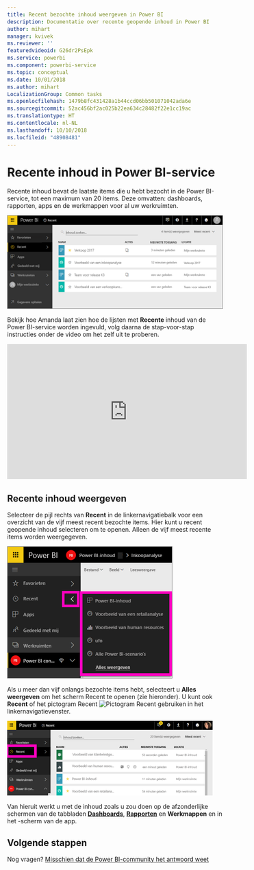 ```yaml
---
title: Recent bezochte inhoud weergeven in Power BI
description: Documentatie over recente geopende inhoud in Power BI
author: mihart
manager: kvivek
ms.reviewer: ''
featuredvideoid: G26dr2PsEpk
ms.service: powerbi
ms.component: powerbi-service
ms.topic: conceptual
ms.date: 10/01/2018
ms.author: mihart
LocalizationGroup: Common tasks
ms.openlocfilehash: 1479b8fc431428a1b44ccd06bb501071042ada6e
ms.sourcegitcommit: 52ac456bf2ac025b22ea634c28482f22e1cc19ac
ms.translationtype: HT
ms.contentlocale: nl-NL
ms.lasthandoff: 10/10/2018
ms.locfileid: "48908481"
---
```

# <a name="recent-content-in-power-bi-service"></a>**Recente** inhoud in Power BI-service
Recente inhoud bevat de laatste items die u hebt bezocht in de Power BI-service, tot een maximum van 20 items.  Deze omvatten: dashboards, rapporten, apps en de werkmappen voor al uw werkruimten.

![Venster Recente inhoud](./media/end-user-recent/power-bi-recent-screen.png)

Bekijk hoe Amanda laat zien hoe de lijsten met **Recente** inhoud van de Power BI-service worden ingevuld, volg daarna de stap-voor-stap instructies onder de video om het zelf uit te proberen.

<iframe width="560" height="315" src="https://www.youtube.com/embed/G26dr2PsEpk" frameborder="0" allowfullscreen></iframe>

## <a name="display-recent-content"></a>Recente inhoud weergeven
Selecteer de pijl rechts van **Recent** in de linkernavigatiebalk voor een overzicht van de vijf meest recent bezochte items.  Hier kunt u recent geopende inhoud selecteren om te openen. Alleen de vijf meest recente items worden weergegeven.

![Flyout Recente inhoud](./media/end-user-recent/power-bi-recent-flyout-new.png)

Als u meer dan vijf onlangs bezochte items hebt, selecteert u **Alles weergeven** om het scherm Recent te openen (zie hieronder). U kunt ook **Recent** of het pictogram Recent ![Pictogram Recent](./media/end-user-recent/power-bi-recent-icon.png) gebruiken in het linkernavigatievenster.

![Alle recente inhoud weergeven](./media/end-user-recent/power-bi-recent-list.png)

Van hieruit werkt u met de inhoud zoals u zou doen op de afzonderlijke schermen van de tabbladen [**Dashboards**](end-user-dashboards.md), [**Rapporten**](end-user-reports.md) en **Werkmappen** en in het <!--[**Apps**](end-user-apps.md)-->-scherm van de app.

## <a name="next-steps"></a>Volgende stappen
<!--[Power BI service Apps](end-user-apps.md)-->

Nog vragen? [Misschien dat de Power BI-community het antwoord weet](http://community.powerbi.com/)

